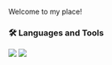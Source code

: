 Welcome to my place!


### 🛠 Languages and Tools

<img src="https://img.shields.io/badge/JavaScript-F7DF1E?style=flat-square&logo=JavaScript&logoColor=white"/> </t>
<img src="https://img.shields.io/badge/Python-3776AB?style=flat-square&logo=Python&logoColor=white"/>
